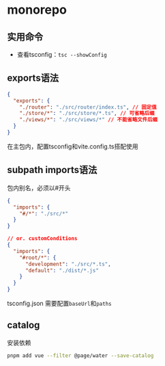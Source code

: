 # monorepo

## 实用命令

- 查看tsconfig：`tsc --showConfig`

## exports语法

```json
{
  "exports": {
    "./router": "./src/router/index.ts", // 固定值
    "./store/*": "./src/store/*.ts", // 可省略后缀
    "./views/*": "./src/views/*" // 不能省略文件后缀
  }
}
```

在主包内，配置tsconfig和vite.config.ts搭配使用

## subpath imports语法

包内别名，必须以#开头

```json
{
  "imports": {
    "#/*": "./src/*"
  }
}

// or. customConditions
{
  "imports": {
    "#root/*": {
      "development": "./src/*.ts",
      "default": "./dist/*.js"
    }
  }
}
```

tsconfig.json 需要配置`baseUrl`和`paths`

## catalog

安装依赖

```bash
pnpm add vue --filter @page/water --save-catalog
```
